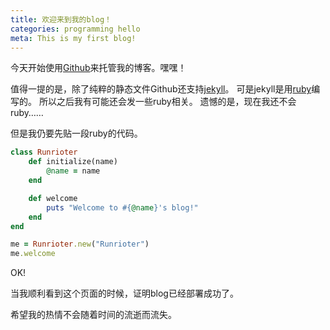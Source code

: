```yaml
---
title: 欢迎来到我的blog！
categories: programming hello
meta: This is my first blog!
---
```

今天开始使用[Github][github]来托管我的博客。嘿嘿！

值得一提的是，除了纯粹的静态文件Github还支持[jekyll][jekyll]。
可是jekyll是用[ruby][ruby]编写的。
所以之后我有可能还会发一些ruby相关。
遗憾的是，现在我还不会ruby……

但是我仍要先贴一段ruby的代码。

```ruby
class Runrioter
	def initialize(name)
		@name = name
	end

	def welcome
		puts "Welcome to #{@name}'s blog!"
	end
end

me = Runrioter.new("Runrioter")
me.welcome
```

OK!

当我顺利看到这个页面的时候，证明blog已经部署成功了。

希望我的热情不会随着时间的流逝而流失。

[jekyll]: http://jekyllrb.com
[ruby]: https://www.ruby-lang.org
[github]: https://github.com